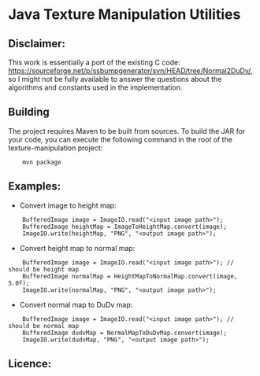 # Java Texture Manipulation Utilities

## Disclaimer: 
This work is essentially a port of the existing C code: https://sourceforge.net/p/ssbumpgenerator/svn/HEAD/tree/Normal2DuDv/, so I might not be fully available to answer the questions about the algorithms and constants used in the implementation.

## Building

The project requires Maven to be built from sources. To build the JAR for your code, you can execute the following command in the root of the texture-manipulation project:
```
	mvn package
```

## Examples:

- Convert image to height map:
```
	BufferedImage image = ImageIO.read("<input image path>");
	BufferedImage heightMap = ImageToHeightMap.convert(image);
	ImageIO.write(heightMap, "PNG", "<output image path>");
```
	
- Convert height map to normal map:
```
	BufferedImage image = ImageIO.read("<input image path>"); // should be height map
	BufferedImage normalMap = HeightMapToNormalMap.convert(image, 5.0f);
	ImageIO.write(normalMap, "PNG", "<output image path>");
```
	
- Convert normal map to DuDv map:
```
	BufferedImage image = ImageIO.read("<input image path>"); // should be normal map
	BufferedImage dudvMap = NormalMapToDuDvMap.convert(image);
	ImageIO.write(dudvMap, "PNG", "<output image path>");
```
	
## Licence:

